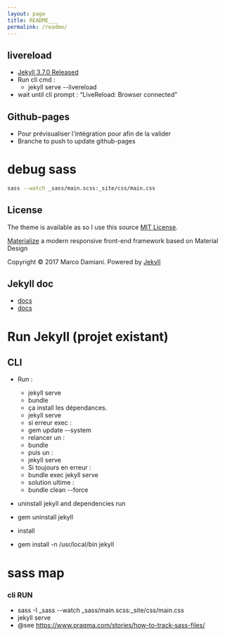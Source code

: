 ```yaml
---
layout: page
title: README___
permalink: /readme/
---
```


## livereload

- [Jekyll 3.7.0 Released](https://jekyllrb.com/news/2018/01/02/jekyll-3-7-0-released/)
- Run cli cmd :
  - jekyll serve --livereload
- wait until cli prompt : “LiveReload: Browser connected”

## Github-pages

- Pour prévisualiser l'intégration pour afin de la valider
- Branche to push to update github-pages

# debug sass

```bash
sass --watch _sass/main.scss:_site/css/main.css
```

## License

The theme is available as so I use this source [MIT License][2].

[Materialize][3] a modern responsive front-end framework based on Material Design

Copyright © 2017 Marco Damiani. Powered by <a href="http://jekyllrb.com">Jekyll</a>

[1]: https://github.com/jekyll/minima
[2]: https://opensource.org/licenses/MIT
[3]: http://materializecss.com/

## Jekyll doc

- [docs](https://jekyllrb.com/docs/)
- [docs](https://jekyllrb.com/docs/)

# Run Jekyll (projet existant)

## CLI

- Run :

  - jekyll serve
  - bundle
  - ça install les dépendances.
  - jekyll serve
  - si erreur exec :
  - gem update --system
  - relancer un :
  - bundle
  - puis un :
  - jekyll serve
  - Si toujours en erreur :
  - bundle exec jekyll serve
  - solution ultime :
  - bundle clean --force

- uninstall jekyll and dependencies run
- gem uninstall jekyll
- install
- gem install -n /usr/local/bin jekyll

# sass map

### cli RUN

- sass -I \_sass --watch \_sass/main.scss:\_site/css/main.css
- jekyll serve
- @see https://www.praqma.com/stories/how-to-track-sass-files/
